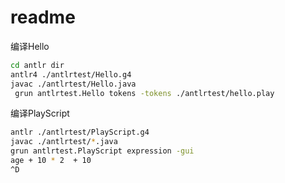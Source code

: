 # readme

编译Hello

```sh
cd antlr dir
antlr4 ./antlrtest/Hello.g4
javac ./antlrtest/Hello.java
 grun antlrtest.Hello tokens -tokens ./antlrtest/hello.play
```

编译PlayScript

```sh
antlr ./antlrtest/PlayScript.g4
javac ./antlrtest/*.java
grun antlrtest.PlayScript expression -gui
age + 10 * 2  + 10
^D
```
